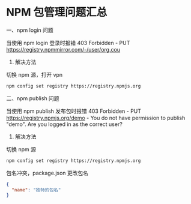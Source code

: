 # NPM 包管理问题汇总

一、npm login 问题

当使用 npm login 登录时报错 403 Forbidden - PUT https://registry.npmmirror.com/-/user/org.cou

1. 解决方法

切换 npm 源，打开 vpn

```bash
npm config set registry https://registry.npmjs.org
```

二、npm publish 问题

当使用 npm publish 发布包时报错 403 Forbidden - PUT https://registry.npmjs.org/demo - You do not have permission to publish "demo". Are you logged in as the correct user?

1. 解决方法

切换 npm 源

```bash
npm config set registry https://registry.npmjs.org
```

包名冲突，package.json 更改包名

```json
{
  "name": "独特的包名"
}
```
